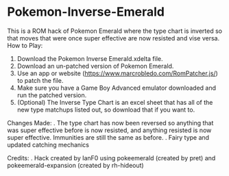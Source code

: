 # Pokemon-Inverse-Emerald
This is a ROM hack of Pokemon Emerald where the type chart is inverted so that moves that were once super effective are now resisted and vise versa.
How to Play:
1. Download the Pokemon Inverse Emerald.xdelta file.
2. Download an un-patched version of Pokemon Emerald.
3. Use an app or website (https://www.marcrobledo.com/RomPatcher.js/) to patch the file.
4. Make sure you have a Game Boy Advanced emulator downloaded and run the patched version.
5. (Optional) The Inverse Type Chart is an excel sheet that has all of the new type matchups listed out, so download that if you want to.

Changes Made:
. The type chart has now been reversed so anything that was super effective before is now resisted, and anything resisted is now super effective. Immunities are still the same as before.
. Fairy type and updated catching mechanics

Credits:
. Hack created by IanF0 using pokeemerald (created by pret) and pokeemerald-expansion (created by rh-hideout)
